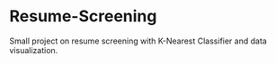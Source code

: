 # Resume-Screening
Small project on resume screening with K-Nearest Classifier and data visualization.
